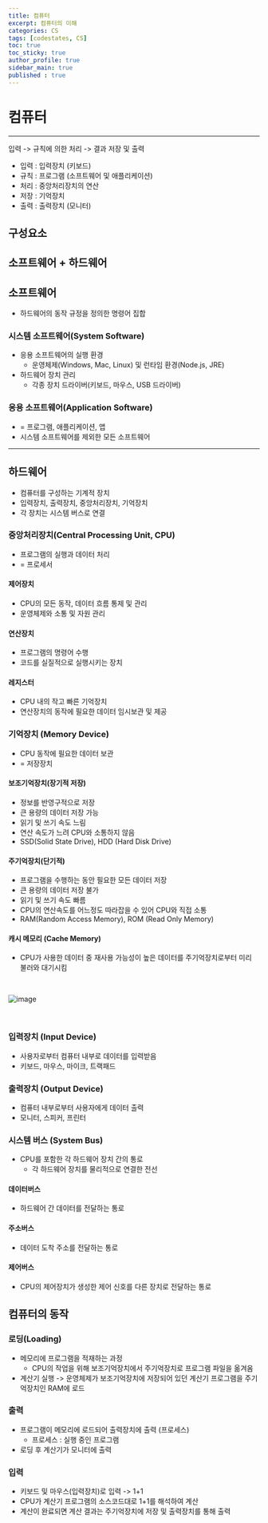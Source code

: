 ```yaml
---
title: 컴퓨터
excerpt: 컴퓨터의 이해
categories: CS
tags: [codestates, CS]
toc: true
toc_sticky: true
author_profile: true
sidebar_main: true
published : true
---
```


# 컴퓨터
---
입력 -> 규칙에 의한 처리 -> 결과 저장 및 출력

- 입력 : 입력장치 (키보드)
- 규칙 : 프로그램 (소프트웨어 및 애플리케이션)
- 처리 : 중앙처리장치의 연산
- 저장 : 기억장치
- 출력 : 출력장치 (모니터)

## 구성요소
소프트웨어 + 하드웨어  
---

## 소프트웨어 
- 하드웨어의 동작 규정을 정의한 명령어 집합

### 시스템 소프트웨어(System Software)
- 응용 소프트웨어의 실행 환경    
  - 운영체제(Windows, Mac, Linux) 및 런타임 환경(Node.js, JRE)
- 하드웨어 장치 관리 
  - 각종 장치 드라이버(키보드, 마우스, USB 드라이버)

### 응용 소프트웨어(Application Software)       
- = 프로그램, 애플리케이션, 앱 
- 시스템 소프트웨어를 제외한 모든 소프트웨어 

---
## 하드웨어
- 컴퓨터를 구성하는 기계적 장치 
- 입력장치, 출력장치, 중앙처리장치, 기억장치  
- 각 장치는 시스템 버스로 연결 

### 중앙처리장치(Central Processing Unit, CPU)
- 프로그램의 실행과 데이터 처리
- = 프로세서

#### 제어장치
- CPU의 모든 동작, 데이터 흐름 통제 및 관리  
- 운영체제와 소통 및 자원 관리

#### 연산장치
- 프로그램의 명령어 수행
- 코드를 실질적으로 실행시키는 장치

#### 레지스터
- CPU 내의 작고 빠른 기억장치  
- 연산장치의 동작에 필요한 데이터 임시보관 및 제공

### 기억장치 (Memory Device)
- CPU 동작에 필요한 데이터 보관 
- = 저장장치

#### 보조기억장치(장기적 저장)
- 정보를 반영구적으로 저장
- 큰 용량의 데이터 저장 가능
- 읽기 및 쓰기 속도 느림
- 연산 속도가 느려 CPU와 소통하지 않음
- SSD(Solid State Drive), HDD (Hard Disk Drive)

#### 주기억장치(단기적)
- 프로그램을 수행하는 동안 필요한 모든 데이터 저장
- 큰 용량의 데이터 저장 불가
- 읽기 및 쓰기 속도 빠름
- CPU의 연산속도를 어느정도 따라잡을 수 있어 CPU와 직접 소통
- RAM(Random Access Memory), ROM (Read Only Memory)

#### 캐시 메모리 (Cache Memory)
- CPU가 사용한 데이터 중 재사용 가능성이 높은 데이터를 주기억장치로부터 미리 불러와 대기시킴

<br>

![image](https://github.com/JSooCha/JSooCha.github.io/assets/90169862/d051aa1b-6bdb-4020-934f-eb283d4e096f)

<br>

### 입력장치 (Input Device)
- 사용자로부터 컴퓨터 내부로 데이터를 입력받음
- 키보드, 마우스, 마이크, 트랙패드

### 출력장치 (Output Device)
- 컴퓨터 내부로부터 사용자에게 데이터 출력
- 모니터, 스피커, 프린터

### 시스템 버스 (System Bus)
- CPU를 포함한 각 하드웨어 장치 간의 통로
  - 각 하드웨어 장치를 물리적으로 연결한 전선

#### 데이터버스
- 하드웨어 간 데이터를 전달하는 통로

#### 주소버스
- 데이터 도착 주소를 전달하는 통로

#### 제어버스
- CPU의 제어장치가 생성한 제어 신호를 다른 장치로 전달하는 통로

## 컴퓨터의 동작
### 로딩(Loading)
- 메모리에 프로그램을 적재하는 과정
  - CPU의 작업을 위해 보조기억장치에서 주기억장치로 프로그램 파일을 옮겨옴
- 계산기 실행 -> 운영체제가 보조기억장치에 저장되어 있던 계산기 프로그램을 주기억장치인 RAM에 로드

### 출력
- 프로그램이 메모리에 로드되어 출력장치에 출력 (프로세스) 
  - 프로세스 : 실행 중인 프로그램
- 로딩 후 계산기가 모니터에 출력 

### 입력
- 키보드 및 마우스(입력장치)로 입력 -> 1+1
- CPU가 계산기 프로그램의 소스코드대로 1+1를 해석하여 계산
- 계산이 완료되면 계산 결과는 주기억장치에 저장 및 출력장치를 통해 출력


